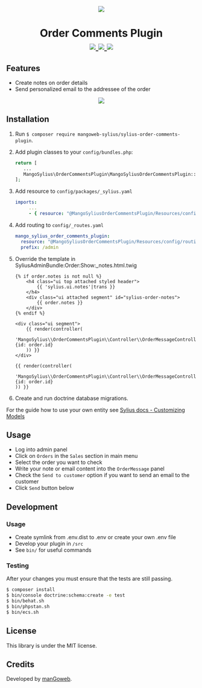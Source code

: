 <p align="center">
    <a href="https://www.mangoweb.cz/en/" target="_blank">
        <img src="https://avatars0.githubusercontent.com/u/38423357?s=200&v=4"/>
    </a>
</p>
<h1 align="center">
Order Comments Plugin
<br />
    <a href="https://packagist.org/packages/mangoweb-sylius/sylius-order-comments-plugin" title="License" target="_blank">
        <img src="https://img.shields.io/packagist/l/mangoweb-sylius/sylius-order-comments-plugin.svg" />
    </a>
    <a href="https://packagist.org/packages/mangoweb-sylius/sylius-order-comments-plugin" title="Version" target="_blank">
        <img src="https://img.shields.io/packagist/v/mangoweb-sylius/sylius-order-comments-plugin.svg" />
    </a>
    <a href="http://travis-ci.org/mangoweb-sylius/SyliusOrderCommentsPlugin" title="Build status" target="_blank">
        <img src="https://img.shields.io/travis/mangoweb-sylius/SyliusOrderCommentsPlugin/master.svg" />
    </a>
</h1>

## Features

* Create notes on order details
* Send personalized email to the addressee of the order

<p align="center">
	<img src="https://raw.githubusercontent.com/mangoweb-sylius/SyliusOrderCommentsPlugin/master/doc/CreateEmailsAndNotes.png"/>
</p>

## Installation

1. Run `$ composer require mangoweb-sylius/sylius-order-comments-plugin`.

2. Add plugin classes to your `config/bundles.php`:
 
   ```php
   return [
      ...
      MangoSylius\OrderCommentsPlugin\MangoSyliusOrderCommentsPlugin::class => ['all' => true],
   ];
   ```
  
3. Add resource to `config/packages/_sylius.yaml`

    ```yaml
    imports:
         ...
         - { resource: "@MangoSyliusOrderCommentsPlugin/Resources/config/config.yml" }
    ```
   
4. Add routing to `config/_routes.yaml`

    ```yaml
    mango_sylius_order_comments_plugin:
      resource: "@MangoSyliusOrderCommentsPlugin/Resources/config/routing.yml"
      prefix: /admin
    ```
5. Override the template in SyliusAdminBundle:Order:Show:_notes.html.twig

   ```twig
   {% if order.notes is not null %}
       <h4 class="ui top attached styled header">
           {{ 'sylius.ui.notes'|trans }}
       </h4>
       <div class="ui attached segment" id="sylius-order-notes">
           {{ order.notes }}
       </div>
   {% endif %}
   
   <div class="ui segment">
       {{ render(controller(
           'MangoSylius\\OrderCommentsPlugin\\Controller\\OrderMessageController::contactAction', {id: order.id}
       )) }}
   </div>
   
   {{ render(controller(
       'MangoSylius\\OrderCommentsPlugin\\Controller\\OrderMessageController::showAction', {id: order.id}
   )) }}
    ```

6. Create and run doctrine database migrations.

For the guide how to use your own entity see [Sylius docs - Customizing Models](https://docs.sylius.com/en/1.6/customization/model.html)

## Usage

* Log into admin panel
* Click on `Orders` in the `Sales` section in main menu
* Select the order you want to check
* Write your note or email content into the `OrderMessage` panel
* Check the `Send to customer` option if you want to send an email to the customer
* Click `Send` button below

## Development

### Usage

- Create symlink from .env.dist to .env or create your own .env file
- Develop your plugin in `/src`
- See `bin/` for useful commands

### Testing

After your changes you must ensure that the tests are still passing.

```bash
$ composer install
$ bin/console doctrine:schema:create -e test
$ bin/behat.sh
$ bin/phpstan.sh
$ bin/ecs.sh
```

License
-------
This library is under the MIT license.

Credits
-------
Developed by [manGoweb](https://www.mangoweb.eu/).